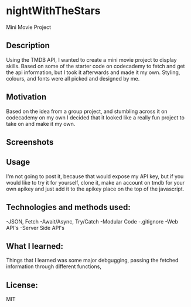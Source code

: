 # nightWithTheStars
Mini Movie Project 

## Description
Using the TMDB API, I wanted to create a mini movie project to display skills.
Based on some of the starter code on codecademy to fetch and get the api information, but I took it afterwards and made it my own. Styling, colours, and fonts were all picked and designed by me. 

## Motivation
Based on the idea from a group project, and stumbling across it on codecademy on my own I decided that it looked like a really fun project to take on and make it my own. 

## Screenshots


## Usage
I'm not going to post it, because that would expose 
my API key, but if you would like to try it for yourself, clone it, make an account on tmdb for your own apikey and just add it to the apikey place on the top of the javascript. 

## Technologies and methods used:
-JSON, Fetch
-Await/Async, Try/Catch
-Modular Code
-.gitignore
-Web API's
-Server Side API's 

## What I learned:
Things that I learned was some major debgugging, passing the fetched information through different functions, 


## License:
MIT